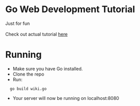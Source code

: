 # Go Web Development Tutorial
Just for fun<br /><br />
Check out actual tutorial [here](https://golang.org/doc/articles/wiki/ "Go Wiki Tutorial")

# Running

- Make sure you have Go installed.
- Clone the repo
- Run:
```
  go build wiki.go
```
- Your server will now be running on localhost:8080

